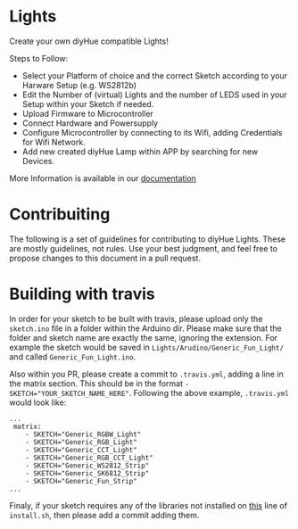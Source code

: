 # Lights

Create your own diyHue compatible Lights!

Steps to Follow:
- Select your Platform of choice and the correct Sketch according to your Harware Setup (e.g. WS2812b)
- Edit the Number of (virtual) Lights and the number of LEDS used in your Setup within your Sketch if needed.
- Upload Firmware to Microcontroller
- Connect Hardware and Powersupply
- Configure Microcontroller by connecting to its Wifi, adding Credentials for Wifi Network.
- Add new created diyHue Lamp within APP by searching for new Devices.

More Information is available in our [documentation](https://diyhue.readthedocs.io/en/latest/lights/diylights.html)

# Contribuiting
The following is a set of guidelines for contributing to diyHue Lights. These are mostly guidelines, not rules. Use your best judgment, and feel free to propose changes to this document in a pull request.

# Building with travis
In order for your sketch to be built with travis, please upload only the `sketch.ino` file in a folder within the Arduino dir. Please make sure that the folder and sketch name are exactly the same, ignoring the extension. For example the sketch would be saved in `Lights/Arudino/Generic_Fun_Light/` and called `Generic_Fun_Light.ino`.

Also within you PR, please create a commit to `.travis.yml`, adding a line in the matrix section. This should be in the format `- SKETCH="YOUR_SKETCH_NAME_HERE"`. Following the above example, `.travis.yml` would look like:

```
...
 matrix:
    - SKETCH="Generic_RGBW_Light"
    - SKETCH="Generic_RGB_Light"
    - SKETCH="Generic_CCT_Light"
    - SKETCH="Generic_RGB_CCT_Light"
    - SKETCH="Generic_WS2812_Strip"
    - SKETCH="Generic_SK6812_Strip"
    - SKETCH="Generic_Fun_Strip"
...
```

Finaly, if your sketch requires any of the libraries not installed on [this](https://github.com/diyhue/Lights/blob/675d2693afdb5f38fd9e61fdcf21aa042a7817b4/install.sh#L94) line of `install.sh`, then please add a commit adding them.
